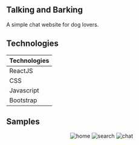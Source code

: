 ## Talking and Barking

A simple chat website for dog lovers. 

## Technologies

| Technologies  |
| ------------- |
| ReactJS       | 
| CSS           |  
| Javascript    |
| Bootstrap     |


## Samples
<p align="center">


<img src="https://image.ibb.co/ft9N8d/home.png" alt="home" border="0">
<img src="https://image.ibb.co/i0t4My/search.png" alt="search" border="0">
<img src="https://image.ibb.co/g9Yh8d/chat.png" alt="chat" border="0">

</p>